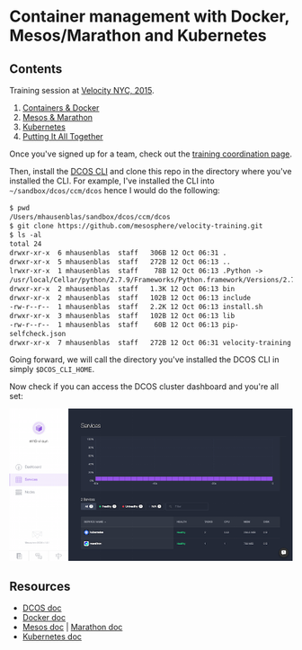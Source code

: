 # Container management with Docker, Mesos/Marathon and Kubernetes

## Contents

Training session at [Velocity NYC, 2015](http://velocityconf.com/devops-web-performance-ny-2015/public/schedule/detail/44830).

1. [Containers &amp; Docker](./docker)
1. [Mesos &amp; Marathon](./mesos-marathon)
1. [Kubernetes](./kubernetes)
1. [Putting It All Together](./piat)

Once you've signed up for a team, check out the [training coordination page](http://j.mp/velocity-2015-container-training).

Then, install the [DCOS CLI](https://docs.mesosphere.com/install/cli/) and clone this repo in the directory where you've installed the CLI. For example, I've installed the CLI into `~/sandbox/dcos/ccm/dcos` hence I would do the following:

    $ pwd
    /Users/mhausenblas/sandbox/dcos/ccm/dcos
    $ git clone https://github.com/mesosphere/velocity-training.git
    $ ls -al
    total 24
    drwxr-xr-x  6 mhausenblas  staff   306B 12 Oct 06:31 .
    drwxr-xr-x  5 mhausenblas  staff   272B 12 Oct 06:13 ..
    lrwxr-xr-x  1 mhausenblas  staff    78B 12 Oct 06:13 .Python -> /usr/local/Cellar/python/2.7.9/Frameworks/Python.framework/Versions/2.7/Python
    drwxr-xr-x  2 mhausenblas  staff   1.3K 12 Oct 06:13 bin
    drwxr-xr-x  2 mhausenblas  staff   102B 12 Oct 06:13 include
    -rw-r--r--  1 mhausenblas  staff   2.2K 12 Oct 06:13 install.sh
    drwxr-xr-x  3 mhausenblas  staff   102B 12 Oct 06:13 lib
    -rw-r--r--  1 mhausenblas  staff    60B 12 Oct 06:13 pip-selfcheck.json
    drwxr-xr-x  7 mhausenblas  staff   272B 12 Oct 06:31 velocity-training

Going forward, we will call the directory you've installed the DCOS CLI in simply `$DCOS_CLI_HOME`.

Now check if you can access the DCOS cluster dashboard and you're all set:

![DCOS Dashboard](img/dcos-dashboard.png)

## Resources

- [DCOS doc](https://docs.mesosphere.com)
- [Docker doc](https://docs.docker.com/)
- [Mesos doc](http://mesos.apache.org/documentation/latest/) | [Marathon doc](https://mesosphere.github.io/marathon/docs/)
- [Kubernetes doc](http://kubernetes.io/v1.0/)

